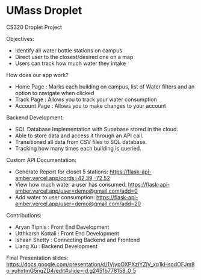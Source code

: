 # UMass Droplet
CS320 Droplet Project

Objectives: 
* Identify all water bottle stations on campus
* Direct user to the closest/desired one on a map
* Users can track how much water they intake

How does our app work?
* Home Page : Marks each building on campus, list of Water filters and an option to navigate when clicked
* Track Page : Allows you to track your water consumption
* Account Page : Allows you to make changes to your account

Backend Development: 
* SQL Database Implementation with Supabase stored in the cloud. 
* Able to store data and access it through an API call.
* Transitioned all data from CSV files to SQL database. 
* Tracking how many times each building is queried.

Custom API Documentation: 
* Generate Report for closet 5 stations: https://flask-api-amber.vercel.app/cords=42.39,-72.52
* View how much water a user has consumed: https://flask-api-amber.vercel.app/user=demo@gmail.com/add=0
* Add water to user consumption: https://flask-api-amber.vercel.app/user=demo@gmail.com/add=20

Contributions: 
* Aryan Tipnis : Front End Development
* Utthkarsh Kottali : Front End Development
* Ishaan Shetty : Connecting Backend and Frontend 
* Liang Xu : Backend Development

Final Presentation slides: https://docs.google.com/presentation/d/1VjypOXPXzlYZjV_xq1kHsodOFJm8o_yohxtmG5nqZD4/edit#slide=id.g2451b778158_0_5


